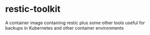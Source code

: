 # restic-toolkit
A container image containing restic plus some other tools useful for backups in Kubernetes and other container environments
